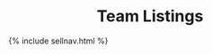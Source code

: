 
<h1 style ="text-align: center">Team Listings</h1>

<div id="title">
{% include sellnav.html %}
</div>